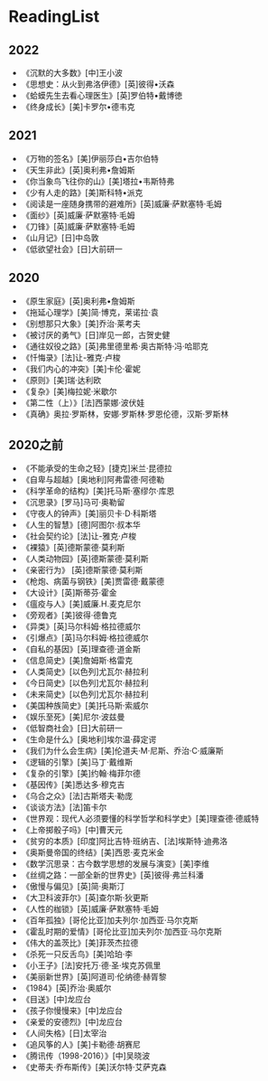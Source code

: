 # ReadingList

## 2022

* 《沉默的大多数》[中]王小波
* 《思想史：从火到弗洛伊德》[英]彼得•沃森
* 《蛤蟆先生去看心理医生》[英]罗伯特•戴博徳
* 《终身成长》[美]卡罗尔•德韦克

## 2021

* 《万物的签名》[美]伊丽莎白•吉尔伯特
* 《天生非此》[英]奥利弗•詹姆斯
* 《你当象鸟飞往你的山》[美]塔拉•韦斯特弗
* 《少有人走的路》[美]斯科特•派克
* 《阅读是一座随身携带的避难所》[英]威廉·萨默塞特·毛姆
* 《面纱》[英]威廉·萨默塞特·毛姆
* 《刀锋》[英]威廉·萨默塞特·毛姆
* 《山月记》[日]中岛敦
* 《低欲望社会》[日]大前研一

## 2020

* 《原生家庭》[英]奥利弗•詹姆斯
* 《拖延心理学》[美]简·博克，莱诺拉·袁
* 《别想那只大象》[美]乔治·莱考夫
* 《被讨厌的勇气》[日]岸见一郎，古贺史健
* 《通往奴役之路》[英]弗里德里希·奥古斯特·冯·哈耶克
* 《忏悔录》[法]让-雅克·卢梭
* 《我们内心的冲突》[美]卡伦·霍妮
* 《原则》[美]瑞·达利欧
* 《复杂》[美]梅拉妮·米歇尔
* 《第二性（上）》[法]西蒙娜·波伏娃
* 《真确》奥拉·罗斯林，安娜·罗斯林·罗恩伦德，汉斯·罗斯林

## 2020之前

* 《不能承受的生命之轻》[捷克]米兰·昆德拉
* 《自卑与超越》[奥地利]阿弗雷德·阿德勒
* 《科学革命的结构》[美]托马斯·塞缪尔·库恩
* 《沉思录》[罗马]马可·奥勒留
* 《守夜人的钟声》[美]丽贝卡·D·科斯塔
* 《人生的智慧》[德]阿图尔·叔本华
* 《社会契约论》[法]让-雅克·卢梭
* 《裸猿》[英]德斯蒙德·莫利斯
* 《人类动物园》[英]德斯蒙德·莫利斯
* 《亲密行为》 [英]德斯蒙德·莫利斯
* 《枪炮、病菌与钢铁》[美]贾雷德·戴蒙德
* 《大设计》[英]斯蒂芬·霍金
* 《瘟疫与人》[美]威廉.H.麦克尼尔
* 《旁观者》[美]彼得·德鲁克
* 《异类》[英]马尔科姆·格拉德威尔
* 《引爆点》[英]马尔科姆·格拉德威尔
* 《自私的基因》[英]理查德·道金斯
* 《信息简史》[美]詹姆斯·格雷克
* 《人类简史》[以色列]尤瓦尔·赫拉利
* 《今日简史》[以色列]尤瓦尔·赫拉利
* 《未来简史》[以色列]尤瓦尔·赫拉利
* 《美国种族简史》[美]托马斯·索威尔
* 《娱乐至死》[美]尼尔·波兹曼
* 《低智商社会》[日]大前研一
* 《生命是什么》[奥地利]埃尔温·薛定谔
* 《我们为什么会生病》[美]伦道夫·M·尼斯、乔治·C·威廉斯
* 《逻辑的引擎》[美]马丁·戴维斯
* 《复杂的引擎》[美]约翰·梅菲尔德
* 《基因传》[美]悉达多·穆克吉
* 《乌合之众》[法]古斯塔夫·勒庞
* 《谈谈方法》[法]笛卡尔
* 《世界观：现代人必须要懂的科学哲学和科学史》[美]理查德·德威特
* 《上帝掷骰子吗》[中]曹天元
* 《贫穷的本质》[印度]阿比吉特·班纳吉、[法]埃斯特·迪弗洛
* 《奥斯曼帝国的终结》[美]西恩·麦克米金
* 《数学沉思录：古今数学思想的发展与演变》[美]李维
* 《丝绸之路：一部全新的世界史》[英]彼得·弗兰科潘
* 《傲慢与偏见》[英]简·奥斯汀
* 《大卫科波菲尔》[英]查尔斯·狄更斯
* 《人性的枷锁》[英]威廉·萨默塞特·毛姆
* 《百年孤独》[哥伦比亚]加夫列尔·加西亚·马尔克斯
* 《霍乱时期的爱情》[哥伦比亚]加夫列尔·加西亚·马尔克斯
* 《伟大的盖茨比》[美]菲茨杰拉德
* 《杀死一只反舌鸟》[美]哈珀·李
* 《小王子》[法]安托万·德·圣·埃克苏佩里
* 《美丽新世界》[英]阿道司·伦纳德·赫胥黎
* 《1984》[英]乔治·奥威尔
* 《目送》[中]龙应台
* 《孩子你慢慢来》[中]龙应台
* 《亲爱的安德烈》[中]龙应台
* 《人间失格》[日]太宰治
* 《追风筝的人》[美]卡勒德·胡赛尼
* 《腾讯传（1998-2016）》[中]吴晓波
* 《史蒂夫·乔布斯传》[美]沃尔特·艾萨克森
